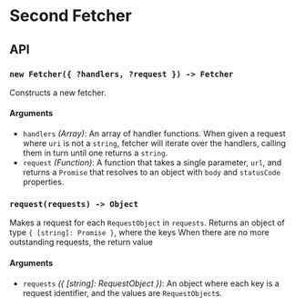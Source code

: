 # Second Fetcher

## API

### `new Fetcher({ ?handlers, ?request }) -> Fetcher`

Constructs a new fetcher.

#### Arguments

- `handlers` _(Array<Function>)_: An array of handler functions. When given a request where `uri` is not a `string`, fetcher will iterate over the handlers, calling them in turn until one returns a `string`.
- `request` _(Function)_: A function that takes a single parameter, `url`, and returns a `Promise` that resolves to an object with `body` and `statusCode` properties.

### `request(requests) -> Object`

Makes a request for each `RequestObject` in `requests`. Returns an object of type `{ [string]: Promise }`, where the keys When there are no more outstanding requests, the return value

#### Arguments

- `requests` _({ [string]: RequestObject })_: An object where each key is a request identifier, and the values are `RequestObject`s.
